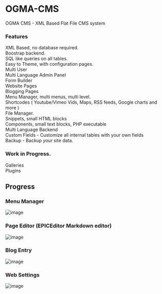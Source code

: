 OGMA-CMS
========

OGMA CMS - XML Based Flat File CMS system

### Features 

XML Based, no database required.  
Boostrap backend.   
SQL like queries on all tables.  
Easy to Theme, with configuration pages.  
Multi User  
Multi Language Admin Panel  
Form Builder  
Website Pages  
Blogging Pages  
Menu Manager, multi menus, multi level.  
Shortcodes ( Youtube/Vimeo Vids, Maps, RSS feeds, Google charts and more )   
File Manager.  
Snippets, small HTML blocks  
Components, small text blocks, PHP executable  
Multi Language Backend  
Custom Fields - Customize all internal tables with your own fields  
Backup - Backup your site data.  


### Work in Progress.

Galleries  
Plugins    

## Progress

### Menu Manager
![image](http://www.ogmacms.com/docimages/menus.jpg)

### Page Editor (EPICEditor Markdown editor) 
![image](http://www.ogmacms.com/docimages/editor.jpg)

### Blog Entry
![image](http://www.ogmacms.com/docimages/blog.jpg)

### Web Settings
![image](http://www.ogmacms.com/docimages/settings.jpg)
